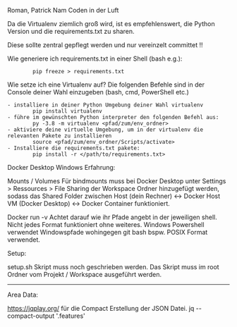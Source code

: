 Roman, Patrick Nam Coden in der Luft


Da die Virtualenv ziemlich groß wird, ist es empfehlenswert, die Python Version und die
requirements.txt zu sharen.

Diese sollte zentral gepflegt werden und nur vereinzelt committet !!

Wie generiere ich requirements.txt in einer Shell (bash e.g.):

            pip freeze > requirements.txt


Wie setze ich eine Virtualenv auf?
Die folgenden Befehle sind in der Console deiner Wahl einzugeben (bash, cmd, PowerShell etc.)

    - installiere in deiner Python Umgebung deiner Wahl virtualenv
            pip install virtualenv
    - führe im gewünschten Python interpreter den folgenden Befehl aus:
            py -3.8 -m virtualenv <pfad/zum/env_ordner>
    - aktiviere deine virtuelle Umgebung, um in der virtualenv die relevanten Pakete zu installieren
            source <pfad/zum/env_ordner/Scripts/activate>
    - Installiere die requirements.txt pakete:
            pip install -r </path/to/requirements.txt>




Docker Desktop Windows Erfahrung:

Mounts / Volumes
    Für bindmounts muss bei Docker Desktop unter Settings > Ressources > File Sharing der Workspace Ordner hinzugefügt werden, sodass das Shared Folder zwischen Host (dein Rechner) <-> Docker Host VM (Docker Desktop) <-> Docker Container funktioniert.



Docker run -v
    Achtet darauf wie ihr Pfade angebt in der jeweiligen shell. Nicht jedes Format funktioniert ohne weiteres.
    Windows Powershell verwendet Windowspfade wohingegen git bash bspw. POSIX Format verwendet.


Setup:

setup.sh Skript muss noch geschrieben werden.
Das Skript muss im root Ordner vom Projekt / Workspace ausgeführt werden.




------

Area Data:

https://jqplay.org/ für die Compact Erstellung der JSON Datei. jq --compact-output '.features'
